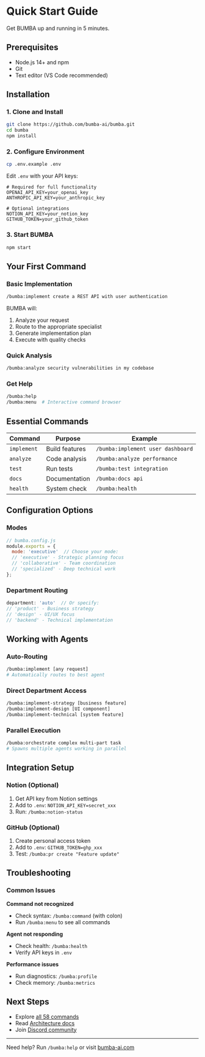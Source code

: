 # Quick Start Guide

Get BUMBA up and running in 5 minutes.

## Prerequisites

- Node.js 14+ and npm
- Git
- Text editor (VS Code recommended)

## Installation

### 1. Clone and Install

```bash
git clone https://github.com/bumba-ai/bumba.git
cd bumba
npm install
```

### 2. Configure Environment

```bash
cp .env.example .env
```

Edit `.env` with your API keys:
```env
# Required for full functionality
OPENAI_API_KEY=your_openai_key
ANTHROPIC_API_KEY=your_anthropic_key

# Optional integrations
NOTION_API_KEY=your_notion_key
GITHUB_TOKEN=your_github_token
```

### 3. Start BUMBA

```bash
npm start
```

## Your First Command

### Basic Implementation
```bash
/bumba:implement create a REST API with user authentication
```

BUMBA will:
1. Analyze your request
2. Route to the appropriate specialist
3. Generate implementation plan
4. Execute with quality checks

### Quick Analysis
```bash
/bumba:analyze security vulnerabilities in my codebase
```

### Get Help
```bash
/bumba:help
/bumba:menu  # Interactive command browser
```

## Essential Commands

| Command | Purpose | Example |
|---------|---------|---------|
| `implement` | Build features | `/bumba:implement user dashboard` |
| `analyze` | Code analysis | `/bumba:analyze performance` |
| `test` | Run tests | `/bumba:test integration` |
| `docs` | Documentation | `/bumba:docs api` |
| `health` | System check | `/bumba:health` |

## Configuration Options

### Modes

```javascript
// bumba.config.js
module.exports = {
  mode: 'executive'  // Choose your mode:
  // 'executive' - Strategic planning focus
  // 'collaborative' - Team coordination
  // 'specialized' - Deep technical work
};
```

### Department Routing

```javascript
department: 'auto'  // Or specify:
// 'product' - Business strategy
// 'design' - UI/UX focus
// 'backend' - Technical implementation
```

## Working with Agents

### Auto-Routing
```bash
/bumba:implement [any request]
# Automatically routes to best agent
```

### Direct Department Access
```bash
/bumba:implement-strategy [business feature]
/bumba:implement-design [UI component]
/bumba:implement-technical [system feature]
```

### Parallel Execution
```bash
/bumba:orchestrate complex multi-part task
# Spawns multiple agents working in parallel
```

## Integration Setup

### Notion (Optional)
1. Get API key from Notion settings
2. Add to `.env`: `NOTION_API_KEY=secret_xxx`
3. Run: `/bumba:notion-status`

### GitHub (Optional)
1. Create personal access token
2. Add to `.env`: `GITHUB_TOKEN=ghp_xxx`
3. Test: `/bumba:pr create "Feature update"`

## Troubleshooting

### Common Issues

**Command not recognized**
- Check syntax: `/bumba:command` (with colon)
- Run `/bumba:menu` to see all commands

**Agent not responding**
- Check health: `/bumba:health`
- Verify API keys in `.env`

**Performance issues**
- Run diagnostics: `/bumba:profile`
- Check memory: `/bumba:metrics`

## Next Steps

- Explore [all 58 commands](REFERENCE.md)
- Read [Architecture docs](docs/ARCHITECTURE.md)
- Join [Discord community](https://discord.gg/bumba)

---

Need help? Run `/bumba:help` or visit [bumba-ai.com](https://bumba-ai.com)
